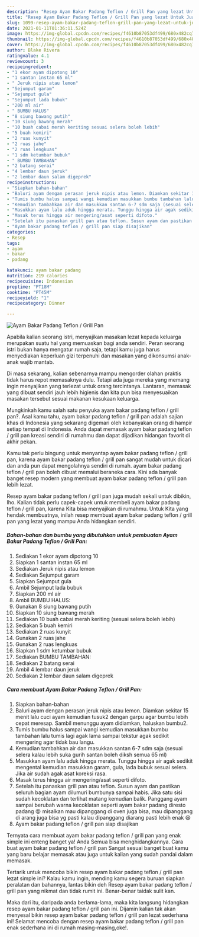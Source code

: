```yaml
---
description: "Resep Ayam Bakar Padang Teflon / Grill Pan yang lezat Untuk Jualan"
title: "Resep Ayam Bakar Padang Teflon / Grill Pan yang lezat Untuk Jualan"
slug: 1099-resep-ayam-bakar-padang-teflon-grill-pan-yang-lezat-untuk-jualan
date: 2021-01-11T01:36:11.524Z
image: https://img-global.cpcdn.com/recipes/f4610b87053df499/680x482cq70/ayam-bakar-padang-teflon-grill-pan-foto-resep-utama.jpg
thumbnail: https://img-global.cpcdn.com/recipes/f4610b87053df499/680x482cq70/ayam-bakar-padang-teflon-grill-pan-foto-resep-utama.jpg
cover: https://img-global.cpcdn.com/recipes/f4610b87053df499/680x482cq70/ayam-bakar-padang-teflon-grill-pan-foto-resep-utama.jpg
author: Blake Rivera
ratingvalue: 4.1
reviewcount: 3
recipeingredient:
- "1 ekor ayam dipotong 10"
- "1 santan instan 65 ml"
- " Jeruk nipis atau lemon"
- "Sejumput garam"
- "Sejumput gula"
- "Sejumput lada bubuk"
- "200 ml air"
- " BUMBU HALUS"
- "8 siung bawang putih"
- "10 siung bawang merah"
- "10 buah cabai merah keriting sesuai selera boleh lebih"
- "5 buah kemiri"
- "2 ruas kunyit"
- "2 ruas jahe"
- "2 ruas lengkuas"
- "1 sdm ketumbar bubuk"
- " BUMBU TAMBAHAN"
- "2 batang serai"
- "4 lembar daun jeruk"
- "2 lembar daun salam digeprek"
recipeinstructions:
- "Siapkan bahan-bahan"
- "Baluri ayam dengan perasan jeruk nipis atau lemon. Diamkan sekitar 15 menit lalu cuci ayam kemudian tusuk2 dengan garpu agar bumbu lebih cepat meresap. Sambil menunggu ayam didiamkan, haluskan bumbu2."
- "Tumis bumbu halus sampai wangi kemudian masukkan bumbu tambahan lalu tumis lagi agak lama sampai tekstur agak sedikit mengering agar tidak bau langu."
- "Kemudian tambahkan air dan masukkan santan 6-7 sdm saja (sesuai selera kalau lebih suka gurih santan boleh diksh semua 65 ml)"
- "Masukkan ayam lalu aduk hingga merata. Tunggu hingga air agak sedikit mengental kemudian masukkan garam, gula, lada bubuk sesuai selera. Jika air sudah agak asat koreksi rasa."
- "Masak terus hingga air mengering/asat seperti difoto."
- "Setelah itu panaskan grill pan atau teflon. Susun ayam dan pastikan seluruh bagian ayam dilumuri bumbunya sampai habis. Jika satu sisi sudah kecoklatan dan terlihat matang kemudian balik. Panggang ayam sampai berubah warna kecoklatan seperti ayam bakar padang diresto padang 😝 misalkan mau dipanggang di oven juga bisa, mau dipanggang di arang juga bisa yg pasti kalau dipanggang diarang pasti lebih enak 😆"
- "Ayam bakar padang teflon / grill pan siap disajikan"
categories:
- Resep
tags:
- ayam
- bakar
- padang

katakunci: ayam bakar padang 
nutrition: 219 calories
recipecuisine: Indonesian
preptime: "PT18M"
cooktime: "PT45M"
recipeyield: "1"
recipecategory: Dinner

---
```



![Ayam Bakar Padang Teflon / Grill Pan](https://img-global.cpcdn.com/recipes/f4610b87053df499/680x482cq70/ayam-bakar-padang-teflon-grill-pan-foto-resep-utama.jpg)

Apabila kalian seorang istri, menyajikan masakan lezat kepada keluarga merupakan suatu hal yang memuaskan bagi anda sendiri. Peran seorang istri bukan hanya mengatur rumah saja, tetapi kamu juga harus menyediakan keperluan gizi terpenuhi dan masakan yang dikonsumsi anak-anak wajib mantab.

Di masa  sekarang, kalian sebenarnya mampu mengorder olahan praktis tidak harus repot memasaknya dulu. Tetapi ada juga mereka yang memang ingin menyajikan yang terlezat untuk orang tercintanya. Lantaran, memasak yang dibuat sendiri jauh lebih higienis dan kita pun bisa menyesuaikan masakan tersebut sesuai makanan kesukaan keluarga. 



Mungkinkah kamu salah satu penyuka ayam bakar padang teflon / grill pan?. Asal kamu tahu, ayam bakar padang teflon / grill pan adalah sajian khas di Indonesia yang sekarang digemari oleh kebanyakan orang di hampir setiap tempat di Indonesia. Anda dapat memasak ayam bakar padang teflon / grill pan kreasi sendiri di rumahmu dan dapat dijadikan hidangan favorit di akhir pekan.

Kamu tak perlu bingung untuk menyantap ayam bakar padang teflon / grill pan, karena ayam bakar padang teflon / grill pan sangat mudah untuk dicari dan anda pun dapat mengolahnya sendiri di rumah. ayam bakar padang teflon / grill pan boleh dibuat memalui beraneka cara. Kini ada banyak banget resep modern yang membuat ayam bakar padang teflon / grill pan lebih lezat.

Resep ayam bakar padang teflon / grill pan juga mudah sekali untuk dibikin, lho. Kalian tidak perlu capek-capek untuk membeli ayam bakar padang teflon / grill pan, karena Kita bisa menyajikan di rumahmu. Untuk Kita yang hendak membuatnya, inilah resep membuat ayam bakar padang teflon / grill pan yang lezat yang mampu Anda hidangkan sendiri.

<!--inarticleads1-->

##### Bahan-bahan dan bumbu yang dibutuhkan untuk pembuatan Ayam Bakar Padang Teflon / Grill Pan:

1. Sediakan 1 ekor ayam dipotong 10
1. Siapkan 1 santan instan 65 ml
1. Sediakan  Jeruk nipis atau lemon
1. Sediakan Sejumput garam
1. Siapkan Sejumput gula
1. Ambil Sejumput lada bubuk
1. Siapkan 200 ml air
1. Ambil  BUMBU HALUS:
1. Gunakan 8 siung bawang putih
1. Siapkan 10 siung bawang merah
1. Sediakan 10 buah cabai merah keriting (sesuai selera boleh lebih)
1. Sediakan 5 buah kemiri
1. Sediakan 2 ruas kunyit
1. Gunakan 2 ruas jahe
1. Gunakan 2 ruas lengkuas
1. Siapkan 1 sdm ketumbar bubuk
1. Sediakan  BUMBU TAMBAHAN:
1. Sediakan 2 batang serai
1. Ambil 4 lembar daun jeruk
1. Sediakan 2 lembar daun salam digeprek




<!--inarticleads2-->

##### Cara membuat Ayam Bakar Padang Teflon / Grill Pan:

1. Siapkan bahan-bahan
1. Baluri ayam dengan perasan jeruk nipis atau lemon. Diamkan sekitar 15 menit lalu cuci ayam kemudian tusuk2 dengan garpu agar bumbu lebih cepat meresap. Sambil menunggu ayam didiamkan, haluskan bumbu2.
1. Tumis bumbu halus sampai wangi kemudian masukkan bumbu tambahan lalu tumis lagi agak lama sampai tekstur agak sedikit mengering agar tidak bau langu.
1. Kemudian tambahkan air dan masukkan santan 6-7 sdm saja (sesuai selera kalau lebih suka gurih santan boleh diksh semua 65 ml)
1. Masukkan ayam lalu aduk hingga merata. Tunggu hingga air agak sedikit mengental kemudian masukkan garam, gula, lada bubuk sesuai selera. Jika air sudah agak asat koreksi rasa.
1. Masak terus hingga air mengering/asat seperti difoto.
1. Setelah itu panaskan grill pan atau teflon. Susun ayam dan pastikan seluruh bagian ayam dilumuri bumbunya sampai habis. Jika satu sisi sudah kecoklatan dan terlihat matang kemudian balik. Panggang ayam sampai berubah warna kecoklatan seperti ayam bakar padang diresto padang 😝 misalkan mau dipanggang di oven juga bisa, mau dipanggang di arang juga bisa yg pasti kalau dipanggang diarang pasti lebih enak 😆
1. Ayam bakar padang teflon / grill pan siap disajikan




Ternyata cara membuat ayam bakar padang teflon / grill pan yang enak simple ini enteng banget ya! Anda Semua bisa menghidangkannya. Cara buat ayam bakar padang teflon / grill pan Sangat sesuai banget buat kamu yang baru belajar memasak atau juga untuk kalian yang sudah pandai dalam memasak.

Tertarik untuk mencoba bikin resep ayam bakar padang teflon / grill pan lezat simple ini? Kalau kamu ingin, mending kamu segera buruan siapkan peralatan dan bahannya, lantas bikin deh Resep ayam bakar padang teflon / grill pan yang nikmat dan tidak rumit ini. Benar-benar taidak sulit kan. 

Maka dari itu, daripada anda berlama-lama, maka kita langsung hidangkan resep ayam bakar padang teflon / grill pan ini. Dijamin kalian tak akan menyesal bikin resep ayam bakar padang teflon / grill pan lezat sederhana ini! Selamat mencoba dengan resep ayam bakar padang teflon / grill pan enak sederhana ini di rumah masing-masing,oke!.

